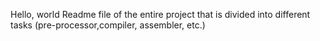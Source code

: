 Hello, world Readme file of the entire project that is divided into different tasks (pre-processor,compiler, assembler, etc.)
